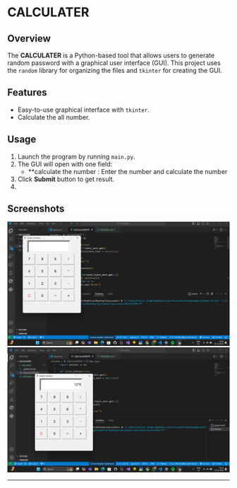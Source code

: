 # CALCULATER

## Overview

The **CALCULATER** is a Python-based tool that allows users to generate random password with a graphical user interface (GUI). This project uses the `random` library for organizing the files and `tkinter` for creating the GUI.


## Features

- Easy-to-use graphical interface with `tkinter`.
- Calculate the all number.


## Usage

1. Launch the program by running `main.py`.
2. The GUI will open with one field:
   - **calculate the number : Enter the number and calculate the number
3. Click **Submit** button to get result.
4. 


## Screenshots

![Screenshot-1](Assest/calculater.png)
![Screenshot-2](Assest/calculater2.png)

---